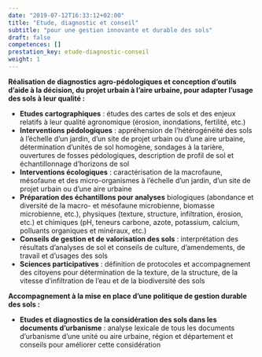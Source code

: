 ```yaml
---
date: "2019-07-12T16:33:12+02:00"
title: "Etude, diagnostic et conseil"
subtitle: "pour une gestion innovante et durable des sols"
draft: false
competences: []
prestation_key: etude-diagnostic-conseil
weight: 1
---
```


**Réalisation de diagnostics agro-pédologiques et conception d’outils d’aide à la décision, du projet urbain à l’aire urbaine, pour adapter l’usage des sols à leur qualité :**

- **Etudes cartographiques** : études des cartes de sols et des enjeux relatifs à leur qualité agronomique (érosion, inondations, fertilité, etc.)
- **Interventions pédologiques** : appréhension de l’hétérogénéité des sols à l’échelle d’un jardin, d’un site de projet urbain ou d’une aire urbaine, détermination d’unités de sol homogène, sondages à la tarière, ouvertures de fosses pédologiques, description de profil de sol et échantillonnage d’horizons de sol
- **Interventions écologiques** : caractérisation de la macrofaune, mésofaune et des micro-organismes à l’échelle d’un jardin, d’un site de projet urbain ou d’une aire urbaine
- **Préparation des échantillons pour analyses** biologiques (abondance et diversité de la macro- et mésofaune microbienne, biomasse microbienne, etc.), physiques (texture, structure, infiltration, érosion, etc.) et chimiques (pH, teneurs carbone, azote, potassium, calcium, polluants organiques et minéraux, etc.)
- **Conseils de gestion et de valorisation des sols** : interprétation des résultats d’analyses de sol et conseils de culture, d’amendements, de travail et d’usages des sols
- **Sciences participatives** : définition de protocoles et accompagnement des citoyens pour détermination de la texture, de la structure, de la vitesse d’infiltration de l’eau et de la biodiversité des sols


**Accompagnement à la mise en place d’une politique de gestion durable des sols :**

- **Etudes et diagnostics de la considération des sols dans les documents d’urbanisme** : analyse lexicale de tous les documents d’urbanisme d’une unité ou aire urbaine, région et département et conseils pour améliorer cette considération
